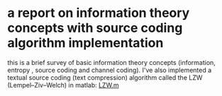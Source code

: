 # a report on information theory concepts with source coding algorithm implementation

this is a brief survey of basic information theory concepts (information, entropy , source coding and channel coding).
I've also implemented a textual source coding (text compression) algorithm called the LZW (Lempel–Ziv–Welch) in matlab: [LZW.m](./LZW.m)